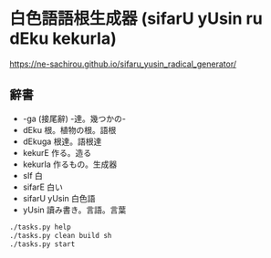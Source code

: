 # 白色語語根生成器 (sifarU yUsin ru dEku kekurIa)

https://ne-sachirou.github.io/sifaru_yusin_radical_generator/

## 辭書

- -ga (接尾辭) -達。幾つかの-
- dEku 根。植物の根。語根
- dEkuga 根達。語根達
- kekurE 作る。造る
- kekurIa 作るもの。生成器
- sIf 白
- sifarE 白い
- sifarU yUsin 白色語
- yUsin 讀み書き。言語。言葉

```sh
./tasks.py help
./tasks.py clean build sh
./tasks.py start
```
